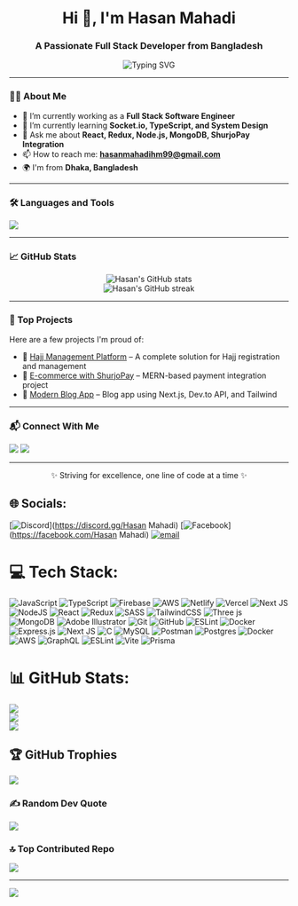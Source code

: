  <h1 align="center">Hi 👋, I'm Hasan Mahadi</h1>
<h3 align="center">A Passionate Full Stack Developer from Bangladesh</h3>

<p align="center">
  <img src="https://readme-typing-svg.herokuapp.com?font=Fira+Code&weight=500&size=24&pause=1000&color=00FFAA&center=true&vCenter=true&width=435&lines=Full+Stack+Web+Developer;MERN+Stack+Specialist;Loves+Clean+and+Scalable+Code" alt="Typing SVG" />
</p>

---

### 👨‍💻 About Me

- 🔭 I’m currently working as a **Full Stack Software Engineer**
- 🌱 I’m currently learning **Socket.io, TypeScript, and System Design**
- 💬 Ask me about **React, Redux, Node.js, MongoDB, ShurjoPay Integration**
- 📫 How to reach me: **hasanmahadihm99@gmail.com**
- 🌍 I'm from **Dhaka, Bangladesh**

---

### 🛠️ Languages and Tools

<p>
  <img src="https://skillicons.dev/icons?i=html,css,js,ts,react,nextjs,nodejs,express,mongodb,redux,tailwind,git,github,vscode" />
</p>

---

### 📈 GitHub Stats

<p align="center">
  <img src="https://github-readme-stats.vercel.app/api?username=hasanmahadihm&show_icons=true&theme=radical" alt="Hasan's GitHub stats" />
  <br />
  <img src="https://github-readme-streak-stats.herokuapp.com/?user=hasanmahadihm&theme=radical" alt="Hasan's GitHub streak" />
</p>

---

### 🧩 Top Projects

Here are a few projects I'm proud of:

- 🔗 [Hajj Management Platform](https://github.com/hasanmahadihm/hajj-platform) – A complete solution for Hajj registration and management  
- 🔗 [E-commerce with ShurjoPay](https://github.com/hasanmahadihm/shurjopay-ecommerce) – MERN-based payment integration project  
- 🔗 [Modern Blog App](https://github.com/hasanmahadihm/devto-blog) – Blog app using Next.js, Dev.to API, and Tailwind

---

### 📬 Connect With Me

<p>
  <a href="https://linkedin.com/in/hasanmahadihm" target="_blank"><img src="https://img.shields.io/badge/LinkedIn-0A66C2?style=for-the-badge&logo=linkedin&logoColor=white"/></a>
  <a href="mailto:hasanmahadihm99@gmail.com"><img src="https://img.shields.io/badge/Gmail-D14836?style=for-the-badge&logo=gmail&logoColor=white"/></a>
</p>

---

<p align="center">✨ Striving for excellence, one line of code at a time ✨</p>






 
## 🌐 Socials:
[![Discord](https://img.shields.io/badge/Discord-%237289DA.svg?logo=discord&logoColor=white)](https://discord.gg/Hasan Mahadi) [![Facebook](https://img.shields.io/badge/Facebook-%231877F2.svg?logo=Facebook&logoColor=white)](https://facebook.com/Hasan Mahadi) [![email](https://img.shields.io/badge/Email-D14836?logo=gmail&logoColor=white)](mailto:hasanmahadiius22@gmail.com) 

# 💻 Tech Stack:
![JavaScript](https://img.shields.io/badge/javascript-%23323330.svg?style=for-the-badge&logo=javascript&logoColor=%23F7DF1E) ![TypeScript](https://img.shields.io/badge/typescript-%23007ACC.svg?style=for-the-badge&logo=typescript&logoColor=white) ![Firebase](https://img.shields.io/badge/firebase-%23039BE5.svg?style=for-the-badge&logo=firebase) ![AWS](https://img.shields.io/badge/AWS-%23FF9900.svg?style=for-the-badge&logo=amazon-aws&logoColor=white) ![Netlify](https://img.shields.io/badge/netlify-%23000000.svg?style=for-the-badge&logo=netlify&logoColor=#00C7B7) ![Vercel](https://img.shields.io/badge/vercel-%23000000.svg?style=for-the-badge&logo=vercel&logoColor=white) ![Next JS](https://img.shields.io/badge/Next-black?style=for-the-badge&logo=next.js&logoColor=white) ![NodeJS](https://img.shields.io/badge/node.js-6DA55F?style=for-the-badge&logo=node.js&logoColor=white) ![React](https://img.shields.io/badge/react-%2320232a.svg?style=for-the-badge&logo=react&logoColor=%2361DAFB) ![Redux](https://img.shields.io/badge/redux-%23593d88.svg?style=for-the-badge&logo=redux&logoColor=white) ![SASS](https://img.shields.io/badge/SASS-hotpink.svg?style=for-the-badge&logo=SASS&logoColor=white) ![TailwindCSS](https://img.shields.io/badge/tailwindcss-%2338B2AC.svg?style=for-the-badge&logo=tailwind-css&logoColor=white) ![Three js](https://img.shields.io/badge/threejs-black?style=for-the-badge&logo=three.js&logoColor=white) ![MongoDB](https://img.shields.io/badge/MongoDB-%234ea94b.svg?style=for-the-badge&logo=mongodb&logoColor=white) ![Adobe Illustrator](https://img.shields.io/badge/adobe%20illustrator-%23FF9A00.svg?style=for-the-badge&logo=adobe%20illustrator&logoColor=white) ![Git](https://img.shields.io/badge/git-%23F05033.svg?style=for-the-badge&logo=git&logoColor=white) ![GitHub](https://img.shields.io/badge/github-%23121011.svg?style=for-the-badge&logo=github&logoColor=white) ![ESLint](https://img.shields.io/badge/ESLint-4B3263?style=for-the-badge&logo=eslint&logoColor=white) ![Docker](https://img.shields.io/badge/docker-%230db7ed.svg?style=for-the-badge&logo=docker&logoColor=white) ![Express.js](https://img.shields.io/badge/express.js-%23404d59.svg?style=for-the-badge&logo=express&logoColor=%2361DAFB) ![Next JS](https://img.shields.io/badge/Next-black?style=for-the-badge&logo=next.js&logoColor=white) ![C](https://img.shields.io/badge/c-%2300599C.svg?style=for-the-badge&logo=c&logoColor=white) ![MySQL](https://img.shields.io/badge/mysql-4479A1.svg?style=for-the-badge&logo=mysql&logoColor=white) ![Postman](https://img.shields.io/badge/Postman-FF6C37?style=for-the-badge&logo=postman&logoColor=white) ![Postgres](https://img.shields.io/badge/postgres-%23316192.svg?style=for-the-badge&logo=postgresql&logoColor=white) ![Docker](https://img.shields.io/badge/docker-%230db7ed.svg?style=for-the-badge&logo=docker&logoColor=white) ![AWS](https://img.shields.io/badge/AWS-%23FF9900.svg?style=for-the-badge&logo=amazon-aws&logoColor=white) ![GraphQL](https://img.shields.io/badge/-GraphQL-E10098?style=for-the-badge&logo=graphql&logoColor=white) ![ESLint](https://img.shields.io/badge/ESLint-4B3263?style=for-the-badge&logo=eslint&logoColor=white) ![Vite](https://img.shields.io/badge/vite-%23646CFF.svg?style=for-the-badge&logo=vite&logoColor=white) ![Prisma](https://img.shields.io/badge/Prisma-3982CE?style=for-the-badge&logo=Prisma&logoColor=white)
# 📊 GitHub Stats:
![](https://github-readme-stats.vercel.app/api?username=Hasan-Mahadi&theme=dark&hide_border=false&include_all_commits=true&count_private=true)<br/>
![](https://nirzak-streak-stats.vercel.app/?user=Hasan-Mahadi&theme=dark&hide_border=false)<br/>
![](https://github-readme-stats.vercel.app/api/top-langs/?username=Hasan-Mahadi&theme=dark&hide_border=false&include_all_commits=true&count_private=true&layout=compact)

## 🏆 GitHub Trophies
![](https://github-profile-trophy.vercel.app/?username=Hasan-Mahadi&theme=radical&no-frame=false&no-bg=true&margin-w=4)

### ✍️ Random Dev Quote
![](https://quotes-github-readme.vercel.app/api?type=horizontal&theme=radical)

### 🔝 Top Contributed Repo
![](https://github-contributor-stats.vercel.app/api?username=Hasan-Mahadi&limit=5&theme=dark&combine_all_yearly_contributions=true)

---
[![](https://visitcount.itsvg.in/api?id=Hasan-Mahadi&icon=0&color=0)](https://visitcount.itsvg.in)

<!-- Proudly created with GPRM ( https://gprm.itsvg.in ) -->
